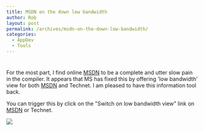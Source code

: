 ```yaml
---
title: MSDN on the down low bandwidth
author: Rob
layout: post
permalink: /archives/msdn-on-the-down-low-bandwidth/
categories:
  - AppDev
  - Tools
---
```

# 

For the most part, I find online [MSDN][1] to be a complete and utter slow pain in the compiler. It appears that MS has fixed this by offering 'low bandwidth' view for both [MSDN][1] and Technet. I am pleased to have this information tool back.

 [1]: http://msdn.microsoft.com/en-us/default.aspx

You can trigger this by click on the "Switch on low bandwidth view" link on [MSDN][1] or Technet.

![][2]

 [2]: http://images.datachomp.com/AppDev/Low_Bandwidth_MSDN.jpg